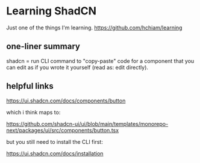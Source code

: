 # Learning ShadCN

Just one of the things I'm learning. https://github.com/hchiam/learning

## one-liner summary

shadcn = run CLI command to "copy-paste" code for a component that you can 
edit as if you wrote it yourself (read as: edit directly).

## helpful links

https://ui.shadcn.com/docs/components/button

which i think maps to:

https://github.com/shadcn-ui/ui/blob/main/templates/monorepo-next/packages/ui/src/components/button.tsx

but you still need to install the CLI first:

https://ui.shadcn.com/docs/installation

